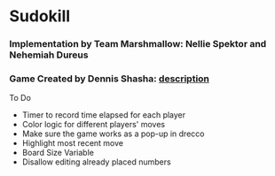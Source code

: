 # Sudokill
### Implementation by Team Marshmallow: Nellie Spektor and Nehemiah Dureus
### Game Created by Dennis Shasha: [description](https://cs.nyu.edu/courses/fall20/CSCI-GA.2965-001/sudokill)

To Do
- Timer to record time elapsed for each player
- Color logic for different players' moves 
- Make sure the game works as a pop-up in drecco
- Highlight most recent move
- Board Size Variable
- Disallow editing already placed numbers

